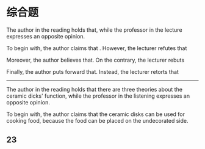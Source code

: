 # 综合题

The author in the reading holds that, while the professor in the lecture expresses an opposite opinion.

To begin with, the author claims that . However, the lecturer refutes that

Moreover, the author believes that. On the contrary, the lecturer rebuts

Finally, the author puts forward that. Instead, the lecturer retorts that

---

The author in the reading holds that there are three theories about the ceramic dicks' function, while the professor in the listening expresses an opposite opinion.

To begin with, the author claims that the ceramic disks can be used for cooking food, because the food can be placed on the undecorated side. 

## 23

